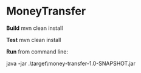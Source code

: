 # MoneyTransfer

**Build**
mvn clean install

**Test**
mvn clean install

**Run**
from command line:

java -jar .\\target\\money-transfer-1.0-SNAPSHOT.jar